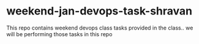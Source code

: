 # weekend-jan-devops-task-shravan
This repo contains weekend devops class tasks provided in the class.. we will be performing those tasks in this repo
